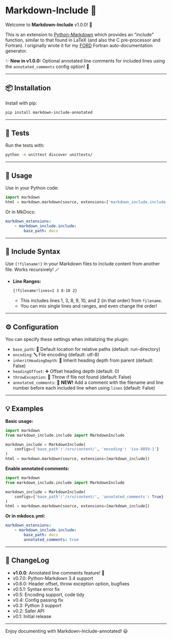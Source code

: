 # Markdown-Include 🚀

Welcome to **Markdown-Include** v1.0.0! 🎉

This is an extension to [Python-Markdown](https://pythonhosted.org/Markdown/)
which provides an "include" function, similar to that found in
LaTeX (and also the C pre-processor and Fortran). I originally wrote it for my
[FORD](https://github.com/cmacmackin/ford) Fortran auto-documentation generator.

✨ **New in v1.0.0:** Optional annotated line comments for included lines using the `annotated_comments` config option! 📝

---

## 📦 Installation
Install with pip:

```bash
pip install markdown-include-annotated
```

---

## 🧪 Tests
Run the tests with:
```bash
python -m unittest discover unittests/
```

---

## 🚦 Usage
Use in your Python code:

```python
import markdown
html = markdown.markdown(source, extensions=['markdown_include.include'])
```

Or in MkDocs:

```yaml
markdown_extensions:
    - markdown_include.include:
        base_path: docs
```

---

## 🔗 Include Syntax

Use `{!filename!}` in your Markdown files to include content from another file. Works recursively! 🪄

- **Line Ranges:**
  ```markdown
  {!filename!lines=1 3 8-10 2}
  ```
  - This includes lines 1, 3, 8, 9, 10, and 2 (in that order) from `filename`.
  - You can mix single lines and ranges, and even change the order!

---

## ⚙️ Configuration

You can specify these settings when initializing the plugin:

- `base_path`: 📁 Default location for relative paths (default: run-directory)
- `encoding`: 🔤 File encoding (default: utf-8)
- `inheritHeadingDepth`: 🔢 Inherit heading depth from parent (default: False)
- `headingOffset`: ➕ Offset heading depth (default: 0)
- `throwException`: 🚨 Throw if file not found (default: False)
- `annotated_comments`: 📝 **NEW!** Add a comment with the filename and line number before each included line when using `lines` (default: False)

---

## 💡 Examples

**Basic usage:**
```python
import markdown
from markdown_include.include import MarkdownInclude

markdown_include = MarkdownInclude(
    configs={'base_path':'/srv/content/', 'encoding': 'iso-8859-1'}
)
html = markdown.markdown(source, extensions=[markdown_include])
```

**Enable annotated comments:**
```python
import markdown
from markdown_include.include import MarkdownInclude

markdown_include = MarkdownInclude(
    configs={'base_path':'/srv/content/', 'annotated_comments': True}
)
html = markdown.markdown(source, extensions=[markdown_include])
```

**Or in mkdocs.yml:**
```yaml
markdown_extensions:
    - markdown_include.include:
        base_path: docs
        annotated_comments: true
```

---

## 📝 ChangeLog
- **v1.0.0**: Annotated line comments feature! 🎉
- v0.7.0: Python-Markdown 3.4 support
- v0.6.0: Header offset, throw exception option, bugfixes
- v0.5.1: Syntax error fix
- v0.5: Encoding support, code tidy
- v0.4: Config passing fix
- v0.3: Python 3 support
- v0.2: Safer API
- v0.1: Initial release

---

Enjoy documenting with Markdown-Include-annotated! 😃